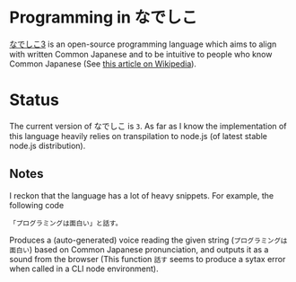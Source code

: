 # Programming in なでしこ
[なでしこ3](https://github.com/kujirahand/nadesiko3) is an open-source programming language which aims to align with 
written Common Japanese and to be intuitive to people who know Common Japanese (See 
[this article on Wikipedia](https://en.wikipedia.org/wiki/Japanese_language#Geographic_distribution)).

# Status
The current version of なでしこ is `3`.
As far as I know the implementation of this language heavily relies on transpilation to node.js (of latest stable node.js distribution).

## Notes
I reckon that the language has a lot of heavy snippets.
For example, the following code

`「プログラミングは面白い」と話す。`

Produces a (auto-generated) voice reading the given string (`プログラミングは面白い`) based on Common Japanese pronunciation,
and outputs it as a sound from the browser (This function `話す` seems to produce a sytax error when called in a CLI node environment).

